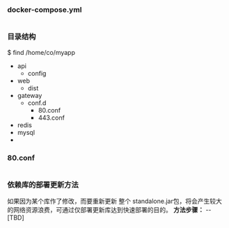 ### docker-compose.yml
```
```

### 目录结构
$ find /home/co/myapp
 + api
   + config
 + web
   + dist
 + gateway
   + conf.d
     - 80.conf
     - 443.conf
 + redis
 + mysql
 + 

### 80.conf
```
```

### 依赖库的部署更新方法
如果因为某个库作了修改，而要重新更新 整个 standalone.jar包，将会产生较大的网络资源浪费，可通过仅部署更新库达到快速部署的目的。
**方法步骤：**
-- [TBD]
